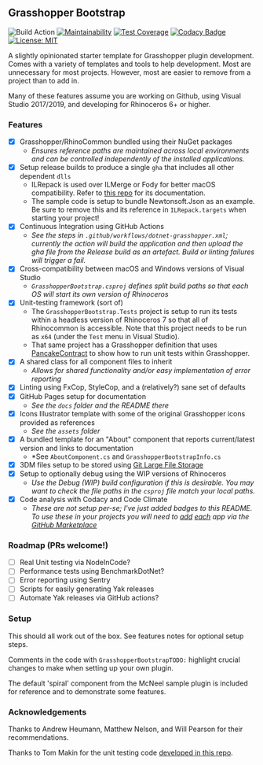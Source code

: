 ## Grasshopper Bootstrap

![Build Action](https://github.com/philipbelesky/GrasshopperBootstrap/workflows/Build%20Grasshopper%20Plugin/badge.svg)
[![Maintainability](https://api.codeclimate.com/v1/badges/20e0e2fd92a1951ccb20/maintainability)](https://codeclimate.com/github/philipbelesky/GrasshopperBootstrap/maintainability)
[![Test Coverage](https://api.codeclimate.com/v1/badges/20e0e2fd92a1951ccb20/test_coverage)](https://codeclimate.com/github/philipbelesky/GrasshopperBootstrap/test_coverage)
[![Codacy Badge](https://app.codacy.com/project/badge/Grade/6a5919298be744a2bc1018bd9e0ec1c2)](https://www.codacy.com/manual/philipbelesky/GrasshopperBootstrap?utm_source=github.com&amp;utm_medium=referral&amp;utm_content=philipbelesky/GrasshopperBootstrap&amp;utm_campaign=Badge_Grade)
[![License: MIT](https://img.shields.io/badge/License-MIT-yellow.svg)](https://opensource.org/licenses/MIT)

A slightly opinionated starter template for Grasshopper plugin development. Comes with a variety of templates and tools to help development. Most are unnecessary for most projects. However, most are easier to remove from a project than to add in.

Many of these features assume you are working on Github, using Visual Studio 2017/2019, and developing for Rhinoceros 6+ or higher.

### Features

- [X] Grasshopper/RhinoCommon bundled using their NuGet packages
  - *Ensures reference paths are maintained across local environments and can be controlled independently of the installed applications.*
- [X] Setup release builds to produce a single `gha` that includes all other dependent `dlls`
    - ILRepack is used over ILMerge or Fody for better macOS compatibility. Refer to [this repo](https://github.com/ravibpatel/ILRepack.Lib.MSBuild.Task) for its documentation.
    - The sample code is setup to bundle Newtonsoft.Json as an example. Be sure to remove this and its reference in `ILRepack.targets` when starting your project!
- [X] Continuous Integration using GitHub Actions
  - *See the steps in `.github/workflows/dotnet-grasshopper.xml`; currently the action will build the application and then upload the gha file from the Release build as an artefact. Build or linting failures will trigger a fail.*
- [X] Cross-compatibility between macOS and Windows versions of Visual Studio
  - *`GrasshopperBootstrap.csproj` defines split build paths so that each OS will start its own version of Rhinoceros*
- [X] Unit-testing framework (sort of)
  - The `GrasshopperBootstrap.Tests` project is setup to run its tests within a headless version of Rhinoceros 7 so that all of Rhinocommon is accessible. Note that this project needs to be run as `x64` (under the `Test` menu in Visual Studio).
  - That same project has a Grasshopper definition that uses [PancakeContract](https://www.food4rhino.com/app/pancakecontract) to show how to run unit tests within Grasshopper.
- [X] A shared class for all component files to inherit
  - *Allows for shared functionality and/or easy implementation of error reporting*
- [X] Linting using FxCop, StyleCop, and a (relatively?) sane set of defaults
- [X] GitHub Pages setup for documentation
  - *See the `docs` folder and the README there*
- [X] Icons Illustrator template with some of the original Grasshopper icons provided as references
  - *See the `assets` folder*
- [X] A bundled template for an "About" component that reports current/latest version and links to documentation
  - *See `AboutComponent.cs` and `GrasshopperBootstrapInfo.cs`
- [X] 3DM files setup to be stored using [Git Large File Storage](https://git-lfs.github.com)
- [X] Setup to optionally debug using the WIP versions of Rhinoceros
  - *Use the Debug (WIP) build configuration if this is desirable. You may want to check the file paths in the `csproj` file match your local paths.*
- [X] Code analysis with Codacy and Code Climate
  - *These are not setup per-se; I've just added badges to this README. To use these in your projects you will need to [add](https://github.com/marketplace/codacy) [each](https://github.com/marketplace/code-climate) app via the [GitHub Marketplace](https://github.com/marketplace/code-climate)*

### Roadmap (PRs welcome!)

- [ ] Real Unit testing via NodeInCode?
- [ ] Performance tests using BenchmarkDotNet?
- [ ] Error reporting using Sentry
- [ ] Scripts for easily generating Yak releases
- [ ] Automate Yak releases via GitHub actions?

### Setup

This should all work out of the box. See features notes for optional setup steps.

Comments in the code with `GrasshopperBootstrapTODO:` highlight crucial changes to make when setting up your own plugin.

The default 'spiral' component from the McNeel sample plugin is included for reference and to demonstrate some features.

### Acknowledgements

Thanks to Andrew Heumann, Matthew Nelson, and Will Pearson for their recommendations.

Thanks to Tom Makin for the unit testing code [developed in this repo](https://github.com/tmakin/RhinoCommonUnitTesting).
